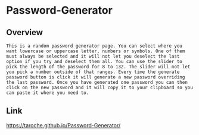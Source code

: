 # Password-Generator

## Overview
    This is a random password generator page. You can select where you want lowercase or uppercase letter, numbers or symbols. One of them must always be selected and it will not let you deselect the last option if you try and deselect them all. You can use the slider to pick the length of the password for 8 to 132. The slider will not let you pick a number outside of that ranges. Every time the generate password button is click it will generate a new password overriding the last password. Once you have generated one password you can then click on the new password and it will copy it to your clipboard so you can paste it where you need to.

## Link
https://taroche.github.io/Password-Generator/